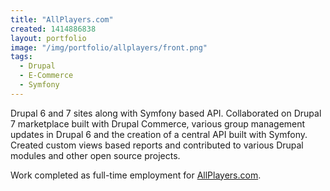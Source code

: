 ```yaml
---
title: "AllPlayers.com"
created: 1414886838
layout: portfolio
image: "/img/portfolio/allplayers/front.png"
tags:
  - Drupal
  - E-Commerce
  - Symfony
---
```

Drupal 6 and 7 sites along with Symfony based API. Collaborated on Drupal 7
marketplace built with Drupal Commerce, various group management updates in
Drupal 6 and the creation of a central API built with Symfony. Created custom
views based reports and contributed to various Drupal modules and other open
source projects.

Work completed as full-time employment for
[AllPlayers.com](https://www.allplayers.com/).
